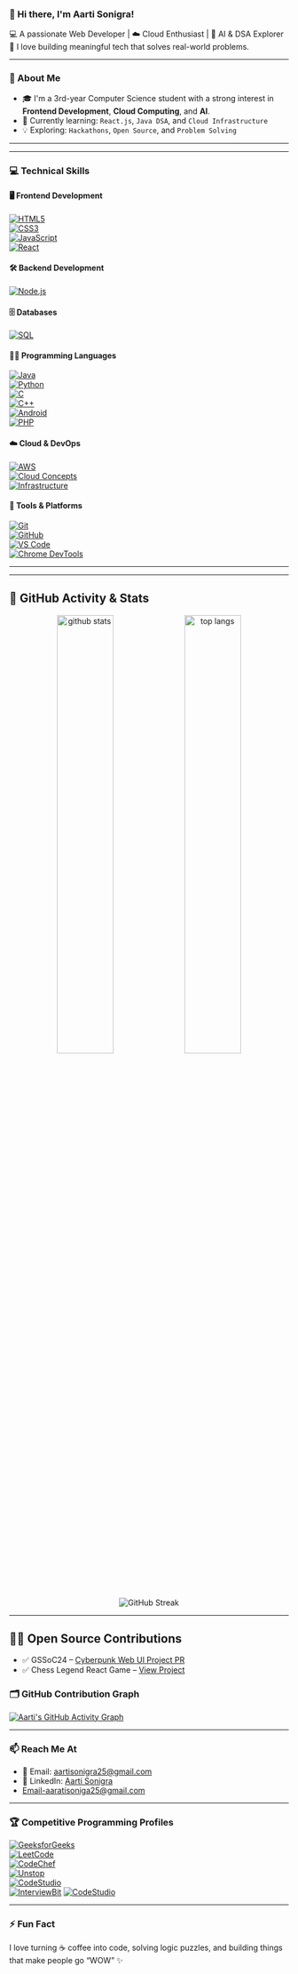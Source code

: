 ### 👋 Hi there, I'm Aarti Sonigra!

💻 A passionate Web Developer | ☁️ Cloud Enthusiast | 🧠 AI & DSA Explorer  
🌟 I love building meaningful tech that solves real-world problems.

---

### 🚀 About Me
- 🎓 I'm a 3rd-year Computer Science student with a strong interest in **Frontend Development**, **Cloud Computing**, and **AI**.
- 🌱 Currently learning: `React.js`, `Java DSA`, and `Cloud Infrastructure`
- 💡 Exploring: `Hackathons`, `Open Source`, and `Problem Solving`

---


---

### 💻 Technical Skills

#### 🖥️ Frontend Development  
[![HTML5](https://img.shields.io/badge/HTML5-E34F26?style=for-the-badge&logo=html5&logoColor=white)]()  
[![CSS3](https://img.shields.io/badge/CSS3-1572B6?style=for-the-badge&logo=css3&logoColor=white)]()  
[![JavaScript](https://img.shields.io/badge/JavaScript-F7DF1E?style=for-the-badge&logo=javascript&logoColor=black)]()  
[![React](https://img.shields.io/badge/React.js-61DAFB?style=for-the-badge&logo=react&logoColor=black)]()

#### 🛠️ Backend Development  
[![Node.js](https://img.shields.io/badge/Node.js-339933?style=for-the-badge&logo=nodedotjs&logoColor=white)]()

#### 🗄️ Databases  
[![SQL](https://img.shields.io/badge/SQL-4479A1?style=for-the-badge&logo=postgresql&logoColor=white)]()

#### 👨‍💻 Programming Languages  
[![Java](https://img.shields.io/badge/Java-ED8B00?style=for-the-badge&logo=openjdk&logoColor=white)]()  
[![Python](https://img.shields.io/badge/Python-3776AB?style=for-the-badge&logo=python&logoColor=white)]()  
[![C](https://img.shields.io/badge/C-00599C?style=for-the-badge&logo=c&logoColor=white)]()  
[![C++](https://img.shields.io/badge/C++-00599C?style=for-the-badge&logo=cplusplus&logoColor=white)]()  
[![Android](https://img.shields.io/badge/Android-3DDC84?style=for-the-badge&logo=android&logoColor=white)]()  
[![PHP](https://img.shields.io/badge/PHP-777BB4?style=for-the-badge&logo=php&logoColor=white)]()

#### ☁️ Cloud & DevOps  
[![AWS](https://img.shields.io/badge/AWS-232F3E?style=for-the-badge&logo=amazonaws&logoColor=white)]()  
[![Cloud Concepts](https://img.shields.io/badge/Cloud-Concepts-blue?style=for-the-badge)]()  
[![Infrastructure](https://img.shields.io/badge/Infra-Basics-green?style=for-the-badge)]()

#### 🔧 Tools & Platforms  
[![Git](https://img.shields.io/badge/Git-F05032?style=for-the-badge&logo=git&logoColor=white)]()  
[![GitHub](https://img.shields.io/badge/GitHub-181717?style=for-the-badge&logo=github&logoColor=white)]()  
[![VS Code](https://img.shields.io/badge/VSCode-007ACC?style=for-the-badge&logo=visualstudiocode&logoColor=white)]()  
[![Chrome DevTools](https://img.shields.io/badge/Chrome-DevTools-yellow?style=for-the-badge&logo=googlechrome&logoColor=black)]()

---

---

## 🚀 GitHub Activity & Stats

<p align="center">
  <img src="https://github-readme-stats.vercel.app/api?username=aartisonigra&show_icons=true&theme=radical&count_private=true&custom_title=Aarti's%20GitHub%20Stats" alt="github stats" width="45%" />
  <img src="https://github-readme-stats.vercel.app/api/top-langs/?username=aartisonigra&layout=compact&theme=radical" alt="top langs" width="45%" />
</p>

<p align="center">
  <img src="https://github-readme-streak-stats.herokuapp.com/?user=aartisonigra&theme=radical" alt="GitHub Streak" />
</p>

---

## 🧑‍💻 Open Source Contributions

- ✅ GSSoC24 – [Cyberpunk Web UI Project PR](https://github.com/GSSoC24/Contributor/pull/1)
- ✅ Chess Legend React Game – [View Project](https://github.com/aartisonigra/Contributor/tree/main/chess-legend)


### 🗂️ GitHub Contribution Graph

[![Aarti's GitHub Activity Graph](https://github-readme-activity-graph.vercel.app/graph?username=aartisonigra&theme=github-compact)](https://github.com/aashutoshrathi/github-activity-readme)

---

### 📫 Reach Me At
- 📧 Email: [aartisonigra25@gmail.com](mailto:aartisonigra25@gmail.com)  
- 💼 LinkedIn: [Aarti Sonigra](https://www.linkedin.com/in/aarti-sonigra-910019341)  
- Email-aaratisoniga25@gmail.com

---

### 🏆 Competitive Programming Profiles

[![GeeksforGeeks](https://img.shields.io/badge/GeeksforGeeks-00C000?style=for-the-badge&logo=geeksforgeeks&logoColor=white)](https://www.geeksforgeeks.org/user/23amtis35i/)  
[![LeetCode](https://img.shields.io/badge/LeetCode-F79F1F?style=for-the-badge&logo=leetcode&logoColor=white)](https://leetcode.com/u/aarti_124/)  
[![CodeChef](https://img.shields.io/badge/CodeChef-5B4638?style=for-the-badge&logo=codechef&logoColor=white)](https://www.codechef.com/users/aarti_987)  
[![Unstop](https://img.shields.io/badge/Unstop-1A73E8?style=for-the-badge&logo=unstop&logoColor=white)](https://unstop.com/practice/coding)  
[![CodeStudio](https://img.shields.io/badge/CodeStudio-1E90FF?style=for-the-badge&logo=codio&logoColor=white)](https://www.naukri.com/code360/profile/3f52ea85-61c3-4d15-b3f2-fef43b02df1d)  
[![InterviewBit](https://img.shields.io/badge/InterviewBit-2D2D2D?style=for-the-badge&logo=interviewbit&logoColor=white)](https://www.interviewbit.com/profile/aarti-sonigara/)
[![CodeStudio](https://img.shields.io/badge/CodeStudio-1E90FF?style=for-the-badge&logo=codingninjas&logoColor=white)](https://codolio.com/profile/Aarti_sonira)


---

### ⚡ Fun Fact
I love turning ☕ coffee into code, solving logic puzzles, and building things that make people go “WOW” ✨
